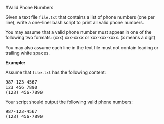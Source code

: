 #Valid Phone Numbers
<p>Given a text file <code>file.txt</code> that contains a list of phone numbers (one per line), write a one-liner bash script to print all valid phone numbers.</p>
<p>You may assume that a valid phone number must appear in one of the following two formats: (xxx) xxx-xxxx or xxx-xxx-xxxx. (x means a digit)</p>
<p>You may also assume each line in the text file must not contain leading or trailing white spaces.</p>
<p><strong class="example">Example:</strong></p>
<p>Assume that <code>file.txt</code> has the following content:</p>
<pre>987-123-4567
123 456 7890
(123) 456-7890
</pre>
<p>Your script should output the following valid phone numbers:</p>
<pre>987-123-4567
(123) 456-7890
</pre>

